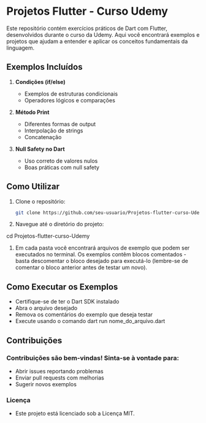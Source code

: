 # Projetos Flutter - Curso Udemy

Este repositório contém exercícios práticos de Dart com Flutter, desenvolvidos durante o curso da Udemy. Aqui você encontrará exemplos e projetos que ajudam a entender e aplicar os conceitos fundamentais da linguagem.

## Exemplos Incluídos

1. **Condições (if/else)**
   - Exemplos de estruturas condicionais
   - Operadores lógicos e comparações

2. **Método Print**
   - Diferentes formas de output
   - Interpolação de strings
   - Concatenação

3. **Null Safety no Dart**
   - Uso correto de valores nulos
   - Boas práticas com null safety

## Como Utilizar

1. Clone o repositório:
   ```bash
   git clone https://github.com/seu-usuario/Projetos-flutter-curso-Udemy.git

2. Navegue até o diretório do projeto:

cd Projetos-flutter-curso-Udemy

1. Em cada pasta você encontrará arquivos de exemplo que podem ser executados no terminal. Os exemplos contêm blocos comentados - basta descomentar o bloco desejado para executá-lo (lembre-se de comentar o bloco anterior antes de testar um novo).

## Como Executar os Exemplos

- Certifique-se de ter o Dart SDK instalado
- Abra o arquivo desejado
- Remova os comentários do exemplo que deseja testar
- Execute usando o comando dart run nome_do_arquivo.dart

## Contribuições

### Contribuições são bem-vindas! Sinta-se à vontade para:

- Abrir issues reportando problemas
- Enviar pull requests com melhorias
- Sugerir novos exemplos

### Licença

- Este projeto está licenciado sob a Licença MIT.